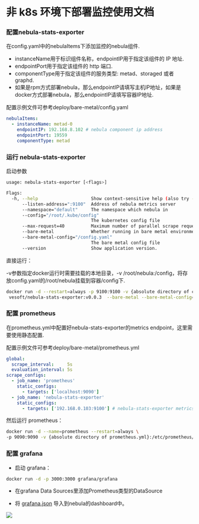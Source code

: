 # 非 k8s 环境下部署监控使用文档

### 配置nebula-stats-exporter

在config.yaml中的nebulaItems下添加监控的nebula组件.  
* instanceName用于标识组件名称，endpointIP用于指定该组件的 IP 地址.  
* endpointPort用于指定该组件的 http 端口.  
* componentType用于指定该组件的服务类型: metad、storaged 或者 graphd.  
* 如果是rpm方式部署nebula，那么endpointIP请填写主机IP地址，如果是docker方式部署nebula，那么endpointIP请填写容器IP地址.
  
配置示例文件可参考deploy/bare-metal/config.yaml

```yaml
nebulaItems:
  - instanceName: metad-0
    endpointIP: 192.168.8.102 # nebula component ip address
    endpointPort: 19559
    componentType: metad
```

### 运行 nebula-stats-exporter
启动参数
```bash
usage: nebula-stats-exporter [<flags>]

Flags:
  -h, --help                    Show context-sensitive help (also try --help-long and --help-man).
      --listen-address=":9100"  Address of nebula metrics server
      --namespace="default"     The namespace which nebula in
      --config="/root/.kube/config"  
                                The kubernetes config file
      --max-request=40          Maximum number of parallel scrape requests. Use 0 to disable.
      --bare-metal              Whether running in bare metal environment
      --bare-metal-config="/config.yaml"  
                                The bare metal config file
      --version                 Show application version.
```

直接运行： 

-v参数指定docker运行时需要挂载的本地目录，-v /root/nebula:/config，将存放config.yaml的/root/nebula挂载到容器/config下.

```bash
docker run -d --restart=always -p 9100:9100 -v {absolute directory of config.yaml}:/config \
 vesoft/nebula-stats-exporter:v0.0.3  --bare-metal --bare-metal-config=/config/config.yaml
```

### 配置 prometheus

在prometheus.yml中配置好nebula-stats-exporter的metrics endpoint，这里需要使用静态配置.
 
配置示例文件可参考deploy/bare-metal/prometheus.yml

```yaml
global:
  scrape_interval:     5s
  evaluation_interval: 5s
scrape_configs:
  - job_name: 'prometheus'
    static_configs:
      - targets: ['localhost:9090']
  - job_name: 'nebula-stats-exporter'
    static_configs:
      - targets: ['192.168.0.103:9100'] # nebula-stats-exporter metrics endpoints
```

然后运行 prometheus：

```bash
docker run -d --name=prometheus --restart=always \
-p 9090:9090 -v {absolute directory of prometheus.yml}:/etc/prometheus/ prom/prometheus
```

### 配置 grafana

* 启动 grafana：

```bash
docker run -d -p 3000:3000 grafana/grafana
```
* 在grafana Data Sources里添加Prometheus类型的DataSource

* 将 [grafana.json](!https://github.com/vesoft-inc/nebula-stats-exporter/blob/master/deploy/grafana/bare-metal/nebula-grafana.json) 
导入到nebula的dashboard中。
    
![](https://user-images.githubusercontent.com/51590253/84129424-860abb80-aa74-11ea-9208-c5a66cade0f8.gif)
